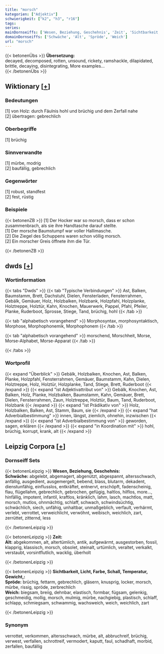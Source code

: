 ```yaml
---
title: "morsch"
kategorien: ["Adjektiv"]
schwierigkeit: ["k2", "h3", "r16"]
tags:
series:
mainDornseiffs: ['Wesen, Beziehung, Geschehnis', 'Zeit', 'Sichtbarkeit, Licht, Farbe, Schall, Temperatur, Gewicht,']
domainDornseiffs: ['Schwäche', 'Alt', 'Spröde', 'Weich']
url: "morsch"
---
```


{{< betonenÜbs >}}
**Übersetzung:**  
decayed, decomposed, rotten, unsound, rickety, ramshackle, dilapidated, brittle, decaying, disintegrating, More examples...  
{{< /betonenÜbs >}}

## Wiktionary [[+](https://de.wiktionary.org/wiki/morsch)]

### Bedeutungen
[1] von Holz: durch Fäulnis hohl und brüchig und dem Zerfall nahe  
[2] übertragen: gebrechlich  

### Oberbegriffe
[1] brüchig  

### Sinnverwandte
[1] mürbe, modrig  
[2] baufällig, gebrechlich  

### Gegenwörter
[1] robust, standfest  
[2] fest, rüstig  

### Beispiele
{{< betonenZB >}}
[1] Der Hocker war so morsch, dass er schon zusammenbrach, als sie ihre Handtasche darauf stellte.  
[1] Der morsche Baumstumpf war voller Hallimasche.  
[2] Die Ziegel des Schuppens waren schon völlig morsch.  
[2] Ein morscher Greis öffnete ihm die Tür.  

{{< /betonenZB >}}


## dwds [[+](https://www.dwds.de/wb/morsch)]

### Wortinformation
{{< tabs "Dwds" >}}
{{< tab "Typische Verbindungen" >}}
Ast, Balken, Baumstamm, Brett, Dachstuhl, Dielen, Fensterladen, Fensterrahmen, Gebälk, Gemäuer, Holz, Holzbalken, Holzbank, Holzpfahl, Holzplanke, Holztreppe, Holztür, Kahn, Knochen, Mauerwerk, Pappel, Pfahl, Pfeiler, Planke, Ruderboot, Sprosse, Stiege, Tand, brüchig, hohl
{{< /tab >}}

{{< tab "alphabetisch vorangehend" >}}
Morphosyntax, morphosyntaktisch, Morphose, Morphophonemik, Morphophonem
{{< /tab >}}

{{< tab "alphabetisch vorangehend" >}}
morschend, Morschheit, Morse, Morse-Alphabet, Morse-Apparat
{{< /tab >}}

{{< /tabs >}}

### Wortprofil
{{< expand "Überblick" >}} Gebälk, Holzbalken, Knochen, Ast, Balken, Planke, Holzpfahl, Fensterrahmen, Gemäuer, Baumstamm, Kahn, Dielen, Holztreppe, Holz, Holztür, Holzplanke, Tand, Stiege, Brett, Ruderboot {{< /expand >}}
{{< expand "ist Adjektivattribut von" >}} Gebälk, Knochen, Ast, Balken, Holz, Planke, Holzbalken, Baumstamm, Kahn, Gemäuer, Brett, Dielen, Fensterrahmen, Zaun, Holztreppe, Holztür, Baum, Tand, Ruderboot, Holzbank {{< /expand >}}
{{< expand "ist Prädikativ von" >}} Holz, Holzbalken, Balken, Ast, Stamm, Baum, sie {{< /expand >}}
{{< expand "hat Adverbialbestimmung" >}} innen, längst, ziemlich, ohnehin, inzwischen {{< /expand >}}
{{< expand "ist Adverbialbestimmung von" >}} geworden, sagen, erklären {{< /expand >}}
{{< expand "in Koordination mit" >}} hohl, brüchig, korrupt, krank, alt {{< /expand >}}

## Leipzig Corpora [[+](https://corpora.uni-leipzig.de/en/res?word=morsch&corpusId=deu_newscrawl-public_2018)]

### Dornseiff Sets
{{< betonenLeipzig >}}
**Wesen, Beziehung, Geschehnis:**  
**Schwäche:** abgelebt, abgemagert, abgenützt, abgespannt, altersschwach, anfällig, ausgedient, ausgemergelt, bebend, blass, blutarm, dekadent, dienstunfähig, einflusslos, entkräftet, entnervt, erschöpft, fadenscheinig, flau, flügellahm, gebrechlich, gebrochen, gefügig, haltlos, hilflos, more..., hinfällig, impotent, infantil, kraftlos, kränklich, lahm, lasch, machtlos, matt, morsch, mutlos, ohnmächtig, schlaff, schwach, schwindsüchtig, schwächlich, siech, unfähig, unhaltbar, unmaßgeblich, verfault, verhärmt, verlebt, verrottet, verweichlicht, verwöhnt, weibisch, weichlich, zart, zerrüttet, zitternd, less  

{{< /betonenLeipzig >}}


{{< betonenLeipzig >}}
**Zeit:**  
**Alt:** abgekommen, alt, altertümlich, antik, aufgewärmt, ausgestorben, fossil, klapprig, klassisch, morsch, obsolet, steinalt, urtümlich, veraltet, verkalkt, verstaubt, vorsintflutlich, wacklig, überholt  

{{< /betonenLeipzig >}}


{{< betonenLeipzig >}}
**Sichtbarkeit, Licht, Farbe, Schall, Temperatur, Gewicht,:**  
**Spröde:** brüchig, fettarm, gebrechlich, gläsern, knusprig, locker, morsch, mürbe, rissig, spröde, zerbrechlich  
**Weich:** biegsam, breiig, dehnbar, elastisch, formbar, fügsam, gelenkig, geschmeidig, mollig, morsch, mulmig, mürbe, nachgiebig, plastisch, schlaff, schlapp, schmiegsam, schwammig, wachsweich, weich, weichlich, zart  

{{< /betonenLeipzig >}}

### Synonym
verrottet, verkommen, altersschwach, mürbe, alt, abbruchreif, brüchig, verwest, verfallen, schrottreif, vermodert, kaputt, faul, schadhaft, morbid, zerfallen, baufällig

